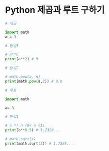 # Python 제곱과 루트 구하기

``` python
# 제곱

import math
a = 3

# 방법1

# a**n
print(a**2) # 9

# 방법2

# math.pow(a, n)
print(math.pow(a,2)) # 9.0
```

``` python
# 루트

import math

a= 3

# 방법1

# a ** n (0< n <1)
print(a**0.5) # 1.7320...

# math.sqrt(x)
print(math.sqrt(3)) # 1.7320...


```
